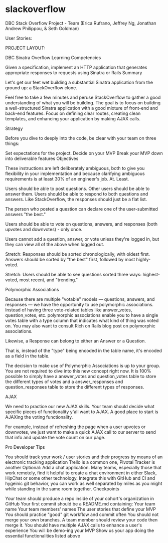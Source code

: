 # slackoverflow
DBC Stack Overflow Project - Team (Erica Rufrano, Jeffrey Ng, Jonathan Andrew Philippou, &amp; Seth Goldman)

User Stories:




PROJECT LAYOUT:

DBC Sinatra Overflow
Learning Competencies

Given a specification, implement an HTTP application that generates appropriate responses to requests using Sinatra or Rails
Summary

Let's get our feet wet building a substantial Sinatra application from the ground up: a StackOverflow clone.

Feel free to take a few minutes and peruse StackOverflow to gather a good understanding of what you will be building. The goal is to focus on building a well-structured Sinatra application with a good mixture of front-end and back-end features. Focus on defining clear routes, creating clean templates, and enhancing your application by making AJAX calls.

Strategy

Before you dive to deeply into the code, be clear with your team on three things:

Set expectations for the project.
Decide on your MVP
Break your MVP down into deliverable features
Objectives

These instructions are left deliberately ambiguous, both to give you flexibility in your implementation and because clarifying ambiguous requirements is at least 30% of an engineer's job. At. Least.

Users should be able to post questions. Other users should be able to answer them. Users should be able to respond to both questions and answers. Like StackOverflow, the responses should just be a flat list.

The person who posted a question can declare one of the user-submitted answers "the best."

Users should be able to vote on questions, answers, and responses (both upvotes and downvotes) - only once.

Users cannot add a question, answer, or vote unless they're logged in, but they can view all of the above when logged out.

Stretch: Responses should be sorted chronologically, with oldest first. Answers should be sorted by "the best" first, followed by most highly-voted.

Stretch: Users should be able to see questions sorted three ways: highest-voted, most recent, and "trending."

Polymorphic Associations

Because there are multiple "votable" models — questions, answers, and responses — we have the opportunity to use polymorphic associations. Instead of having three vote-related tables like answer_votes, question_votes, etc. polymorphic associations enable you to have a single votes table with a type column that indicates what kind of thing was voted on. You may also want to consult Rich on Rails blog post on polymorphic associations.

Likewise, a Response can belong to either an Answer or a Question.

That is, instead of the "type" being encoded in the table name, it's encoded as a field in the table.

The decision to make use of Polymorphic Associations is up to your group. You are not required to dive into this new concept right now. It is 100% possible to simply have a answer_votes and question_votes table to store the different types of votes and a answer_responses and question_responses table to store the different types of responses.

AJAX

We need to practice our new AJAX skills. Your team should decide what specific pieces of functionality y'all want to AJAX. A good place to start is AJAXing the voting functionality.

For example, instead of refreshing the page when a user upvotes or downvotes, we just want to make a quick AJAX call to our server to send that info and update the vote count on our page.

Pro Developer Tips

You should track your work / user stories and their progress by means of an electronic tracking application Trello is a common one, Pivotal Tracker is another
Optional: Add a chat application. Many teams, especially those that work remotely, find it helpful to create a chat environment in either Slack, HipChat or some other technology. Integrate this with GitHub and CI and hygeinic git behavior, you can work as well separated by miles as you might while standing in the same room together.
Checkpoints

Your team should produce a repo inside of your cohort's organization in GitHub
Your first commit should be a README.md containing:
Your team name
Your team members' names
The user stories that define your MVP
You should practice "good" git workflow and commit often
You should not merge your own branches. A team member should review your code then merge it.
You should have multiple AJAX calls to enhance a user's experience
You will be demo-ing your MVP
Show us your app doing the essential functionalities listed above
